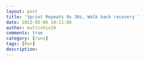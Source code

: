 ```yaml
---
layout: post
title: 'Sprint Repeats 8x 30s, Walk back recovery '
date: 2022-05-06 10:11:08
author: multishiv19
comments: true
category: [runs]
tags: [Run]
description: 
---
```


<div width='100%' class='strava-embed-placeholder' data-embed-type='activity' data-embed-id='7099354601'></div>
<script src='https://strava-embeds.com/embed.js'></script>
